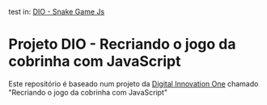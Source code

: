 test in: [DIO - Snake Game Js](https://dbcana.github.io/dio-snake_game_js/)


# Projeto DIO - Recriando o jogo da cobrinha com JavaScript

Este repositório é baseado num projeto da [Digital Innovation One](https://digitalinnovation.one/) chamado "Recriando o jogo da cobrinha com JavaScript"


